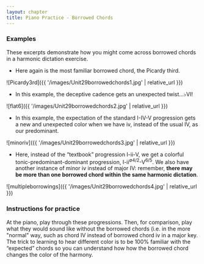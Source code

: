 ```yaml
---
layout: chapter
title: Piano Practice - Borrowed Chords    
---
```


### Examples

These excerpts demonstrate how you might come across borrowed chords in a harmonic dictation exercise.

- Here again is the most familiar borrowed chord, the Picardy third.

![Picardy3rd]({{ '/images/Unit29borrowedchords1.jpg' | relative_url }})

- In this example, the deceptive cadence gets an unexpected twist…♭VI!

![flat6]({{ '/images/Unit29borrowedchords2.jpg' | relative_url }})

- In this example, the expectation of the standard I-IV-V progression gets a new and unexpected color when we have iv, instead of the usual IV, as our predominant.

![minoriv]({{ '/images/Unit29borrowedchords3.jpg' | relative_url }})

- Here, instead of the “textbook” progression I-ii-V, we get a colorful tonic-predominant-dominant progression, I-ii<sup>∅4/2</sup>-V<sup>6/5</sup>. We also have another instance of minor iv instead of major IV: remember, **there may be more than one borrowed chord within the same harmonic dictation**.

![multipleborrowings]({{ '/images/Unit29borrowedchords4.jpg' | relative_url }})

### Instructions for practice

At the piano, play through these progressions. Then, for comparison, play what they would sound like without the borrowed chords (i.e. in the more "normal" way, such as chord IV instead of borrowed chord iv in a major key. The trick to learning to hear different color is to be 100% familiar with the “expected” chords so you can understand how how the borrowed chord changes the color of the harmony.